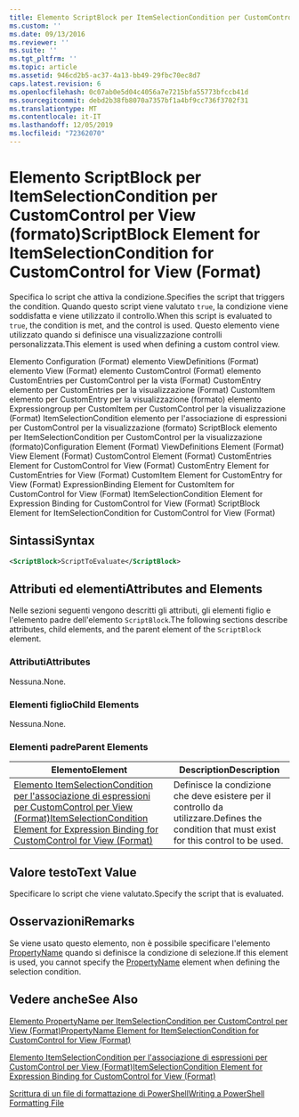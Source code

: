 ```yaml
---
title: Elemento ScriptBlock per ItemSelectionCondition per CustomControl per View (Format) | Microsoft Docs
ms.custom: ''
ms.date: 09/13/2016
ms.reviewer: ''
ms.suite: ''
ms.tgt_pltfrm: ''
ms.topic: article
ms.assetid: 946cd2b5-ac37-4a13-bb49-29fbc70ec8d7
caps.latest.revision: 6
ms.openlocfilehash: 0c07ab0e5d04c4056a7e7215bfa55773bfccb41d
ms.sourcegitcommit: debd2b38fb8070a7357bf1a4bf9cc736f3702f31
ms.translationtype: MT
ms.contentlocale: it-IT
ms.lasthandoff: 12/05/2019
ms.locfileid: "72362070"
---
```

# <a name="scriptblock-element-for-itemselectioncondition-for-customcontrol-for-view-format"></a><span data-ttu-id="c8493-102">Elemento ScriptBlock per ItemSelectionCondition per CustomControl per View (formato)</span><span class="sxs-lookup"><span data-stu-id="c8493-102">ScriptBlock Element for ItemSelectionCondition for CustomControl for View (Format)</span></span>

<span data-ttu-id="c8493-103">Specifica lo script che attiva la condizione.</span><span class="sxs-lookup"><span data-stu-id="c8493-103">Specifies the script that triggers the condition.</span></span> <span data-ttu-id="c8493-104">Quando questo script viene valutato `true`, la condizione viene soddisfatta e viene utilizzato il controllo.</span><span class="sxs-lookup"><span data-stu-id="c8493-104">When this script is evaluated to `true`, the condition is met, and the control is used.</span></span> <span data-ttu-id="c8493-105">Questo elemento viene utilizzato quando si definisce una visualizzazione controlli personalizzata.</span><span class="sxs-lookup"><span data-stu-id="c8493-105">This element is used when defining a custom control view.</span></span>

<span data-ttu-id="c8493-106">Elemento Configuration (Format) elemento ViewDefinitions (Format) elemento View (Format) elemento CustomControl (Format) elemento CustomEntries per CustomControl per la vista (Format) CustomEntry elemento per CustomEntries per la visualizzazione (Format) CustomItem elemento per CustomEntry per la visualizzazione (formato) elemento Expressiongroup per CustomItem per CustomControl per la visualizzazione (Format) ItemSelectionCondition elemento per l'associazione di espressioni per CustomControl per la visualizzazione (formato) ScriptBlock elemento per ItemSelectionCondition per CustomControl per la visualizzazione (formato)</span><span class="sxs-lookup"><span data-stu-id="c8493-106">Configuration Element (Format) ViewDefinitions Element (Format) View Element (Format) CustomControl Element (Format) CustomEntries Element for CustomControl for View (Format) CustomEntry Element for CustomEntries for View (Format) CustomItem Element for CustomEntry for View (Format) ExpressionBinding Element for CustomItem for CustomControl for View (Format) ItemSelectionCondition Element for Expression Binding for CustomControl for View (Format) ScriptBlock Element for ItemSelectionCondition for CustomControl for View (Format)</span></span>

## <a name="syntax"></a><span data-ttu-id="c8493-107">Sintassi</span><span class="sxs-lookup"><span data-stu-id="c8493-107">Syntax</span></span>

```xml
<ScriptBlock>ScriptToEvaluate</ScriptBlock>
```

## <a name="attributes-and-elements"></a><span data-ttu-id="c8493-108">Attributi ed elementi</span><span class="sxs-lookup"><span data-stu-id="c8493-108">Attributes and Elements</span></span>

<span data-ttu-id="c8493-109">Nelle sezioni seguenti vengono descritti gli attributi, gli elementi figlio e l'elemento padre dell'elemento `ScriptBlock`.</span><span class="sxs-lookup"><span data-stu-id="c8493-109">The following sections describe attributes, child elements, and the parent element of the `ScriptBlock` element.</span></span>

### <a name="attributes"></a><span data-ttu-id="c8493-110">Attributi</span><span class="sxs-lookup"><span data-stu-id="c8493-110">Attributes</span></span>

<span data-ttu-id="c8493-111">Nessuna.</span><span class="sxs-lookup"><span data-stu-id="c8493-111">None.</span></span>

### <a name="child-elements"></a><span data-ttu-id="c8493-112">Elementi figlio</span><span class="sxs-lookup"><span data-stu-id="c8493-112">Child Elements</span></span>

<span data-ttu-id="c8493-113">Nessuna.</span><span class="sxs-lookup"><span data-stu-id="c8493-113">None.</span></span>

### <a name="parent-elements"></a><span data-ttu-id="c8493-114">Elementi padre</span><span class="sxs-lookup"><span data-stu-id="c8493-114">Parent Elements</span></span>

|<span data-ttu-id="c8493-115">Elemento</span><span class="sxs-lookup"><span data-stu-id="c8493-115">Element</span></span>|<span data-ttu-id="c8493-116">Description</span><span class="sxs-lookup"><span data-stu-id="c8493-116">Description</span></span>|
|-------------|-----------------|
|[<span data-ttu-id="c8493-117">Elemento ItemSelectionCondition per l'associazione di espressioni per CustomControl per View (Format)</span><span class="sxs-lookup"><span data-stu-id="c8493-117">ItemSelectionCondition Element for Expression Binding for CustomControl for View (Format)</span></span>](./itemselectioncondition-element-for-expressionbinding-for-customcontrol-format.md)|<span data-ttu-id="c8493-118">Definisce la condizione che deve esistere per il controllo da utilizzare.</span><span class="sxs-lookup"><span data-stu-id="c8493-118">Defines the condition that must exist for this control to be used.</span></span>|

## <a name="text-value"></a><span data-ttu-id="c8493-119">Valore testo</span><span class="sxs-lookup"><span data-stu-id="c8493-119">Text Value</span></span>

<span data-ttu-id="c8493-120">Specificare lo script che viene valutato.</span><span class="sxs-lookup"><span data-stu-id="c8493-120">Specify the script that is evaluated.</span></span>

## <a name="remarks"></a><span data-ttu-id="c8493-121">Osservazioni</span><span class="sxs-lookup"><span data-stu-id="c8493-121">Remarks</span></span>

<span data-ttu-id="c8493-122">Se viene usato questo elemento, non è possibile specificare l'elemento [PropertyName](./propertyname-element-for-itemselectioncondition-for-customcontrol-for-view-format.md) quando si definisce la condizione di selezione.</span><span class="sxs-lookup"><span data-stu-id="c8493-122">If this element is used, you cannot specify the [PropertyName](./propertyname-element-for-itemselectioncondition-for-customcontrol-for-view-format.md) element when defining the selection condition.</span></span>

## <a name="see-also"></a><span data-ttu-id="c8493-123">Vedere anche</span><span class="sxs-lookup"><span data-stu-id="c8493-123">See Also</span></span>

[<span data-ttu-id="c8493-124">Elemento PropertyName per ItemSelectionCondition per CustomControl per View (Format)</span><span class="sxs-lookup"><span data-stu-id="c8493-124">PropertyName Element for ItemSelectionCondition for CustomControl for View (Format)</span></span>](./propertyname-element-for-itemselectioncondition-for-customcontrol-for-view-format.md)

[<span data-ttu-id="c8493-125">Elemento ItemSelectionCondition per l'associazione di espressioni per CustomControl per View (Format)</span><span class="sxs-lookup"><span data-stu-id="c8493-125">ItemSelectionCondition Element for Expression Binding for CustomControl for View (Format)</span></span>](./itemselectioncondition-element-for-expressionbinding-for-customcontrol-format.md)

[<span data-ttu-id="c8493-126">Scrittura di un file di formattazione di PowerShell</span><span class="sxs-lookup"><span data-stu-id="c8493-126">Writing a PowerShell Formatting File</span></span>](./writing-a-powershell-formatting-file.md)
